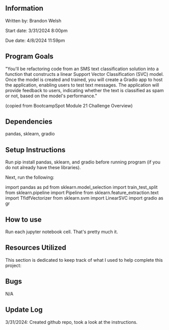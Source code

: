 ## Information
Written by: Brandon Welsh

Start date: 3/31/2024 8:00pm

Due date: 4/8/2024 11:59pm

## Program Goals
"You'll be refactoring code from an SMS text classification solution into a function that constructs a linear Support Vector Classification (SVC) model. Once the model is created and trained, you will create a Gradio app to host the application, enabling users to test text messages. The application will provide feedback to users, indicating whether the text is classified as spam or not, based on the model's performance." 

(copied from BootcampSpot Module 21 Challenge Overview)

## Dependencies
pandas, sklearn, gradio

## Setup Instructions
Run pip install pandas, sklearn, and gradio before running program (if you do not already have these libraries).

Next, run the following:

import pandas as pd
from sklearn.model_selection import train_test_split
from sklearn.pipeline import Pipeline
from sklearn.feature_extraction.text import TfidfVectorizer
from sklearn.svm import LinearSVC
import gradio as gr

## How to use
Run each jupyter notebook cell. That's pretty much it.

## Resources Utilized
This section is dedicated to keep track of what I used to help complete this project:


## Bugs

N/A

## Update Log
3/31/2024: Created github repo, took a look at the instructions.


